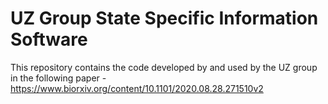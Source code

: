 # UZ Group State Specific Information Software

This repository contains the code developed by and used by the UZ group in the following paper - https://www.biorxiv.org/content/10.1101/2020.08.28.271510v2
